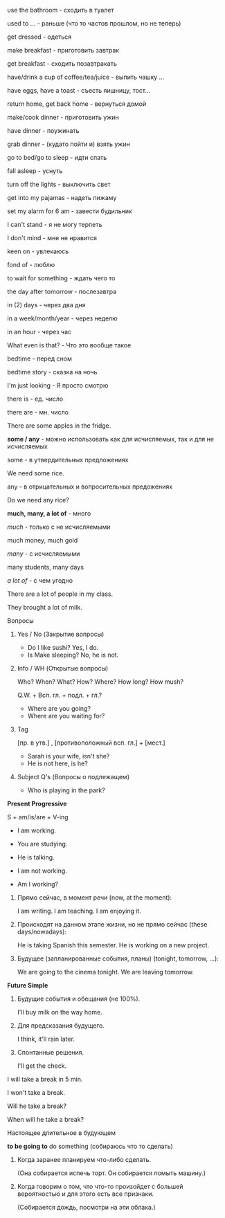 use the bathroom - сходить в туалет

used to ... - раньше (что то частов прошлом, но не теперь)

get dressed - одеться

make breakfast - приготовить завтрак

get breakfast - сходить позавтракать

have/drink a cup of coffee/tea/juice - выпить чашку ...

have eggs, have a toast - съесть яишницу, тост...

return home, get back home - вернуться домой

make/cook dinner - приготовить ужин

have dinner - поужинать

grab dinner - (кудато пойти и) взять ужин

go to bed/go to sleep - идти спать

fall asleep - уснуть

turn off the lights - выключить свет

get into my pajamas - надеть пижаму

set my alarm for 6 am - завести будильник

I can't stand - я не могу терпеть

I don't mind - мне не нравится

keen on - увлекаюсь

fond of - люблю

to wait for something - ждать чего то

the day after tomorrow - послезавтра

in (2) days - через два дня

in a week/month/year - через неделю

in an hour - через час

What even is that? - Что это вообще такое

bedtime - перед сном

bedtime story - сказка на ночь

I'm just looking - Я просто смотрю



there is - ед. число

there are - мн. число

There are some apples in the fridge.



**some / any** - можно использовать как для исчисляемых, так и для не исчисляемых

some - в утвердительных предложениях

We need some rice.

any - в отрицательных и вопросительных предожениях

Do we need any rice?



**much, many, a lot of** - много

*much* - только с не исчисляемыми

much money, much gold

*many* - с исчисляемыми

many students, many days

*a lot of* - с чем угодно

There are a lot of people in my class.

They brought a lot of milk.





Вопросы

1. Yes / No (Закрытие вопросы)

   - Do I like sushi? Yes, I do.
   - Is Make sleeping? No, he is not.

2. Info / WH (Открытые вопросы)

   Who? When? What? How? Where? How long? How mush?

   Q.W. + Всп. гл. + подл. + гл.?

   - Where are you going?
   - Where are you waiting for?

3. Tag

   [пр. в утв.] , [противоположный всп. гл.] + [мест.]

   - Sarah is your wife, isn't she?
   - He is not here, is he?

4. Subject Q's (Вопросы о подлежащем)

   - Who is playing in the park?



**Present Progressive**

S + am/is/are + V-ing

- I am working.

- You are studying.

- He is talking.

- I am not working.

- Am I working?

  

1. Прямо сейчас, в момент речи (now, at the moment):

   I am writing. I am  teaching. I am enjoying it.

2. Происходят на данном этапе жизни, но не прямо сейчас (these days/nowadays):

   He is taking Spanish this semester. He is working on a new project.

3. Будущее (запланированные события, планы) (tonight, tomorrow, ...):

   We are going to the cinema tonight. We are leaving tomorrow.







**Future Simple**

1. Будущие события и обещания (не 100%).

   I'll buy milk on the way home.

2. Для предсказания будущего.

   I think, it'll rain later.

3. Спонтанные решения.

   I'll get the check.



I will take a break in 5 min.

I won't take a break.

Will he take a break?

When will he take a break?







Настоящее длительное в будующем

**to be going to** do something (собираюсь что то сделать)

1. Когда заранее планируем что-либо сделать.

   (Она собирается испечь торт. Он собирается помыть машину.)

2. Когда говорим о том, что что-то произойдет с большей вероятностью и для этого есть все признаки.

   (Собирается дождь, посмотри на эти облака.)
